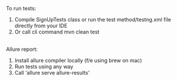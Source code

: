 To run tests: 
1. Compile SignUpTests class or run the test method/testng.xml file directly from your IDE 
2. Or call cli command mvn clean test

<br>Allure report:
1. Install allure compiler locally (f/e using brew on mac)
2. Run tests using any way
3. Call 'allure serve allure-results'
